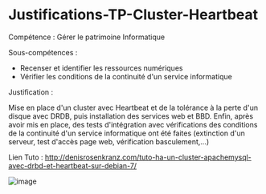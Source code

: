 # Justifications-TP-Cluster-Heartbeat

Compétence : Gérer le patrimoine Informatique

Sous-compétences :

- Recenser et identifier les ressources numériques
- Vérifier les conditions de la continuité d'un service informatique


Justification :

Mise en place d'un cluster avec Heartbeat et de la tolérance à la perte d'un disque avec DRDB, puis installation des services web et BBD.
Enfin, après avoir mis en place, des tests d'intégration avec vérifications des conditions de la continuité d'un service informatique ont été faites (extinction d'un serveur, test d'accès page web, vérification basculement,...) 

Lien Tuto :
http://denisrosenkranz.com/tuto-ha-un-cluster-apachemysql-avec-drbd-et-heartbeat-sur-debian-7/

![image](https://user-images.githubusercontent.com/102241648/159734209-56493093-55bc-45ac-a50f-f13537996077.png)
